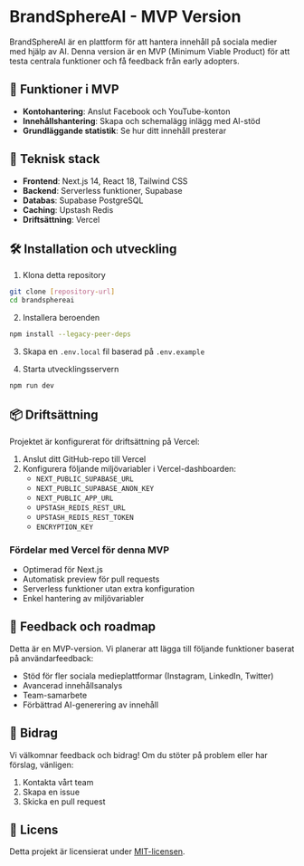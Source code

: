 # BrandSphereAI - MVP Version

BrandSphereAI är en plattform för att hantera innehåll på sociala medier med hjälp av AI. Denna version är en MVP (Minimum Viable Product) för att testa centrala funktioner och få feedback från early adopters.

## 🚀 Funktioner i MVP

- **Kontohantering**: Anslut Facebook och YouTube-konton
- **Innehållshantering**: Skapa och schemalägg inlägg med AI-stöd
- **Grundläggande statistik**: Se hur ditt innehåll presterar

## 🔧 Teknisk stack

- **Frontend**: Next.js 14, React 18, Tailwind CSS
- **Backend**: Serverless funktioner, Supabase
- **Databas**: Supabase PostgreSQL
- **Caching**: Upstash Redis
- **Driftsättning**: Vercel

## 🛠️ Installation och utveckling

1. Klona detta repository
```bash
git clone [repository-url]
cd brandsphereai
```

2. Installera beroenden
```bash
npm install --legacy-peer-deps
```

3. Skapa en `.env.local` fil baserad på `.env.example`

4. Starta utvecklingsservern
```bash
npm run dev
```

## 📦 Driftsättning

Projektet är konfigurerat för driftsättning på Vercel:

1. Anslut ditt GitHub-repo till Vercel
2. Konfigurera följande miljövariabler i Vercel-dashboarden:
   - `NEXT_PUBLIC_SUPABASE_URL`
   - `NEXT_PUBLIC_SUPABASE_ANON_KEY`
   - `NEXT_PUBLIC_APP_URL`
   - `UPSTASH_REDIS_REST_URL`
   - `UPSTASH_REDIS_REST_TOKEN`
   - `ENCRYPTION_KEY`

### Fördelar med Vercel för denna MVP
- Optimerad för Next.js
- Automatisk preview för pull requests
- Serverless funktioner utan extra konfiguration
- Enkel hantering av miljövariabler

## 📝 Feedback och roadmap

Detta är en MVP-version. Vi planerar att lägga till följande funktioner baserat på användarfeedback:

- Stöd för fler sociala medieplattformar (Instagram, LinkedIn, Twitter)
- Avancerad innehållsanalys
- Team-samarbete
- Förbättrad AI-generering av innehåll

## 🤝 Bidrag

Vi välkomnar feedback och bidrag! Om du stöter på problem eller har förslag, vänligen:

1. Kontakta vårt team
2. Skapa en issue
3. Skicka en pull request

## 📄 Licens

Detta projekt är licensierat under [MIT-licensen](LICENSE). 